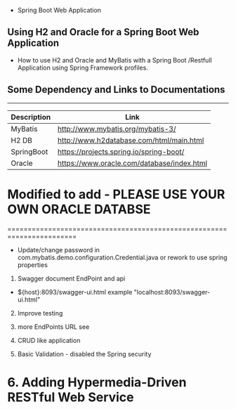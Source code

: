* Spring Boot Web Application

## Using H2 and Oracle for a Spring Boot Web Application

* How to use H2 and Oracle and MyBatis with a Spring Boot /Restfull Application using Spring Framework profiles. 
## Some Dependency and Links to Documentations
_____________________________________________________
| Description | Link | 
| ---- | ---- | 
| MyBatis | http://www.mybatis.org/mybatis-3/ |
| H2 DB | http://www.h2database.com/html/main.html |
| SpringBoot | https://projects.spring.io/spring-boot/ | 
| Oracle | https://www.oracle.com/database/index.html | 

# Modified to add  - PLEASE USE YOUR OWN ORACLE DATABSE
=======================================================================
- Update/change password in com.mybatis.demo.configuration.Credential.java or rework  to use spring properties

1. Swagger  document EndPoint and api 
  - ${host}:8093/swagger-ui.html  example "localhost:8093/swagger-ui.html"
  
2. Improve testing 

3. more EndPoints URL see

4. CRUD like application 

5. Basic Validation  - disabled the Spring security 

# 6. Adding Hypermedia-Driven RESTful Web Service